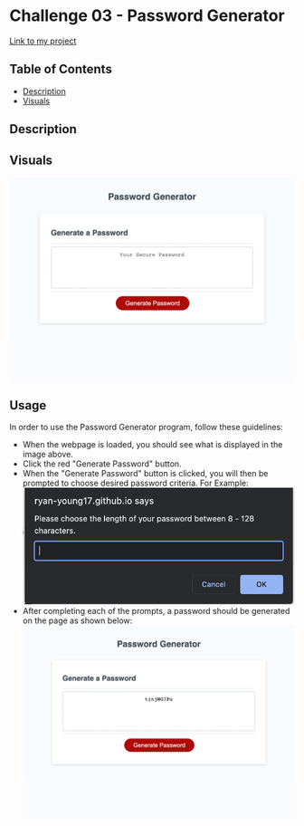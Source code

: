 # Challenge 03 - Password Generator

[Link to my project](https://ryan-young17.github.io/generate-password/)

## Table of Contents
- [Description](#description)
- [Visuals](#visuals)

## Description



## Visuals

![Screenshot of deployed web application](./assets/images/fullpagescreenshot.png)

## Usage

In order to use the Password Generator program, follow these guidelines:

- When the webpage is loaded, you should see what is displayed in the image above.
- Click the red "Generate Password" button.
- When the "Generate Password" button is clicked, you will then be prompted to choose desired password criteria. For Example:
![Screenshot of the first prompt message](./assets/images/option1.png)
- After completing each of the prompts, a password should be generated on the page as shown below:
![Screenshot of a password result](./assets/images/resultscreenshot.png)



